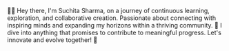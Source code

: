 👋🚀 Hey there, I'm Suchita Sharma, on a journey of continuous learning, exploration, and collaborative creation. Passionate about connecting with inspiring minds and expanding my horizons within a thriving community. 
👀 I dive into anything that promises to contribute to meaningful progress. Let's innovate and evolve together! 🌟
  

<!---
suchitasharmahere/suchitasharmahere is a ✨ special ✨ repository because its `README.md` (this file) appears on your GitHub profile.
You can click the Preview link to take a look at your changes.
--->
